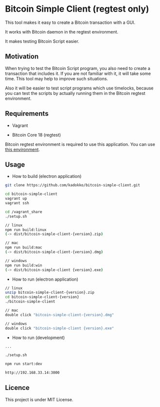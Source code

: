 # Bitcoin Simple Client (regtest only)

This tool makes it easy to create a Bitcoin transaction with a GUI.

It works with Bitcoin daemon in the regtest environment.

It makes testing Bitcoin Script easier.


## Motivation

When trying to test the Bitcoin Script program, you also need to create a transaction that includes it.
If you are not familiar with it, it will take some time.
This tool may help to improve such situations.

Also it will be easier to test script programs which use timelocks,
because you can test the scripts by actually running them in the Bitcoin regtest environment.


## Requirements

* Vagrant

* Bitcoin Core 18 (regtest)

Bitcoin regtest environment is required to use this application.
You can use [this environment](https://github.com/kadokko/env-multi-bitcoin).


## Usage

* How to build (electron application)

```sh
git clone https://github.com/kadokko/bitcoin-simple-client.git

cd bitcoin-simple-client
vagrant up
vagrant ssh

cd /vagrant_share
./setup.sh

// linux
npm run build:linux
(-> dist/bitcoin-simple-client-{version}.zip)

// mac
npm run build:mac
(-> dist/bitcoin-simple-client-{version}.dmg)

// windows
npm run build:win
(-> dist/bitcoin-simple-client {version}.exe)
```

* How to run (electron application)

```sh
// linux
unzip bitcoin-simple-client-{version}.zip
cd bitcoin-simple-client-{version}
./bitcoin-simple-client

// mac
double click "bitcoin-simple-client-{version}.dmg"

// windows
double click "bitcoin-simple-client {version}.exe"
```

* How to run (development)

```sh
...

./setup.sh

npm run start:dev

http://192.168.33.14:3000
```

## Licence

This project is under MIT License.
